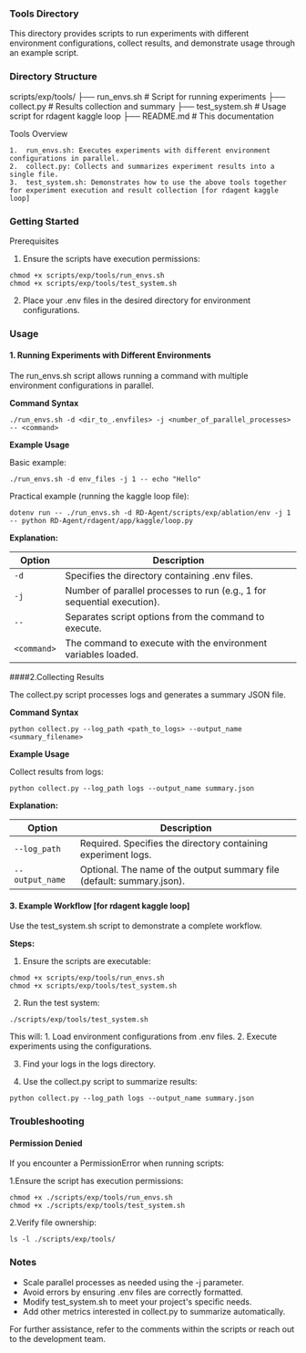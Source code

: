 ### Tools Directory

This directory provides scripts to run experiments with different environment configurations, collect results, and demonstrate usage through an example script.

### Directory Structure

scripts/exp/tools/
├── run_envs.sh       # Script for running experiments
├── collect.py        # Results collection and summary
├── test_system.sh    # Usage script for rdagent kaggle loop
├── README.md         # This documentation

Tools Overview

	1.	run_envs.sh: Executes experiments with different environment configurations in parallel.
	2.	collect.py: Collects and summarizes experiment results into a single file.
	3.	test_system.sh: Demonstrates how to use the above tools together for experiment execution and result collection [for rdagent kaggle loop]

### Getting Started

Prerequisites

1. Ensure the scripts have execution permissions:

```
chmod +x scripts/exp/tools/run_envs.sh
chmod +x scripts/exp/tools/test_system.sh
```

2. Place your .env files in the desired directory for environment configurations.

### Usage

#### 1. Running Experiments with Different Environments

The run_envs.sh script allows running a command with multiple environment configurations in parallel.

**Command Syntax**

```
./run_envs.sh -d <dir_to_.envfiles> -j <number_of_parallel_processes> -- <command>
```

**Example Usage**

Basic example:

```
./run_envs.sh -d env_files -j 1 -- echo "Hello"
```

Practical example (running the kaggle loop file):

```
dotenv run -- ./run_envs.sh -d RD-Agent/scripts/exp/ablation/env -j 1 -- python RD-Agent/rdagent/app/kaggle/loop.py
```

**Explanation:**

| Option | Description |
| --- | --- |
| `-d` | Specifies the directory containing .env files. |
| `-j` | Number of parallel processes to run (e.g., 1 for sequential execution). |
| `--` | Separates script options from the command to execute. |
| `<command>` | The command to execute with the environment variables loaded. |


####2.Collecting Results

The collect.py script processes logs and generates a summary JSON file.

**Command Syntax**

```
python collect.py --log_path <path_to_logs> --output_name <summary_filename>
```

**Example Usage**

Collect results from logs:

```
python collect.py --log_path logs --output_name summary.json
```
**Explanation:**

| Option | Description |
| --- | --- |
| `--log_path` | Required. Specifies the directory containing experiment logs. |
| `--output_name` | Optional. The name of the output summary file (default: summary.json). |

#### 3. Example Workflow [for rdagent kaggle loop]

Use the test_system.sh script to demonstrate a complete workflow.

**Steps:**

1.	Ensure the scripts are executable:

```
chmod +x scripts/exp/tools/run_envs.sh
chmod +x scripts/exp/tools/test_system.sh
```

2.	Run the test system:

```
./scripts/exp/tools/test_system.sh
```

This will:
	1.	Load environment configurations from .env files.
	2.	Execute experiments using the configurations.

3. Find your logs in the logs directory.

4. Use the collect.py script to summarize results:

```
python collect.py --log_path logs --output_name summary.json
```

### Troubleshooting

#### Permission Denied

If you encounter a PermissionError when running scripts:

1.Ensure the script has execution permissions:

```
chmod +x ./scripts/exp/tools/run_envs.sh
chmod +x ./scripts/exp/tools/test_system.sh
```

2.Verify file ownership:

``` 
ls -l ./scripts/exp/tools/
```

### Notes
* Scale parallel processes as needed using the -j parameter.
* Avoid errors by ensuring .env files are correctly formatted.
* Modify test_system.sh to meet your project's specific needs.
* Add other metrics interested in collect.py to summarize automatically.

For further assistance, refer to the comments within the scripts or reach out to the development team.